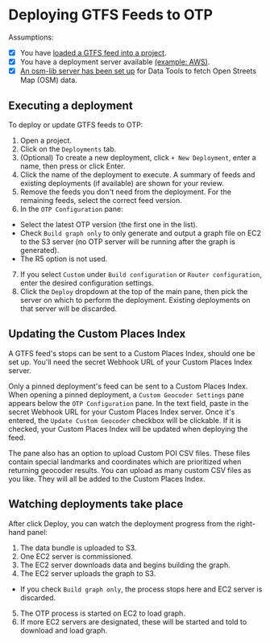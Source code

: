 # Deploying GTFS Feeds to OTP

Assumptions:

* [X] You have [loaded a GTFS feed into a project](./managing-projects-feeds.md).
* [X] You have a deployment server available [(example: AWS)](./add-deployment-server.md).
* [X] [An osm-lib server has been set up](https://github.com/conveyal/osm-lib) for Data Tools to fetch Open Streets Map (OSM) data.

## Executing a deployment

To deploy or update GTFS feeds to OTP:

1. Open a project.
2. Click on the `Deployments` tab.
3. (Optional) To create a new deployment, click `+ New Deployment`, enter a name, then press or click Enter.
4. Click the name of the deployment to execute. A summary of feeds and existing deployments (if available) are shown for your review.
5. Remove the feeds you don't need from the deployment. For the remaining feeds, select the correct feed version.
6. In the `OTP Configuration` pane:
 * Select the latest OTP version (the first one in the list).
 * Check `Build graph only` to only generate and output a graph file on EC2 to the S3 server (no OTP server will be running after the graph is generated).
 * The R5 option is not used.
7. If you select `Custom` under `Build configuration` or `Router configuration`, enter the desired configuration settings.
8. Click the `Deploy` dropdown at the top of the main pane, then pick the server on which to perform the deployment. Existing deployments on that server will be discarded.

## Updating the Custom Places Index

A GTFS feed's stops can be sent to a Custom Places Index, should one be set up. You'll need the secret Webhook URL of your Custom Places Index server.

Only a pinned deployment's feed can be sent to a Custom Places Index. When opening a pinned deployment, a `Custom Geocoder Settings` pane appears below the `OTP Configuration` pane. In the text field, paste in the secret Webhook URL for your Custom Places Index server. Once it's entered, the `Update Custom Geocoder` checkbox will be clickable. If it is checked, your Custom Places Index will be updated when deploying the feed.

The pane also has an option to upload Custom POI CSV files. These files contain special landmarks and coordinates which are prioritized when returning geocoder results. You can upload as many custom CSV files as you like. They will all be added to the Custom Places Index.

## Watching deployments take place

After click Deploy, you can watch the deployment progress from the right-hand panel:

1. The data bundle is uploaded to S3.
2. One EC2 server is commissioned.
3. The EC2 server downloads data and begins building the graph.
4. The EC2 server uploads the graph to S3.
 - If you check `Build graph only`, the process stops here and EC2 server is discarded.
5. The OTP process is started on EC2 to load graph.
6. If more EC2 servers are designated, these will be started and told to download and load graph.
